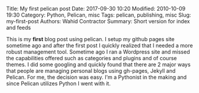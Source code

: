Title: My first pelican post
Date: 2017-09-30 10:20
Modified: 2010-10-09 19:30
Category: Python, Pelican, misc
Tags: pelican, publishing, misc
Slug: my-first-post
Authors: Wahid Contractor
Summary: Short version for index and feeds


This is my **first** blog post using pelican. I setup my github pages site sometime ago and after the first post I quickly realized that I needed a more robust management tool.  Sometime ago I ran a Wordpress site and missed the capabilities offered such as categories and plugins and of course themes.  I did some googling and quickly found that there are 2 major ways that people are managing personal blogs using gh-pages, Jekyll and Pelican.  For me, the decision was easy.  I'm a Pythonist in the making and since Pelican utilizes Python I went with it.

